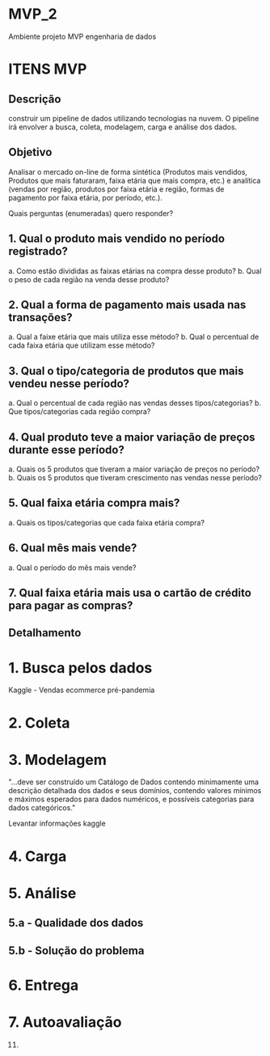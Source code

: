 # MVP_2
Ambiente projeto MVP engenharia de dados

# ITENS MVP
## Descrição
construir um pipeline de dados utilizando tecnologias na nuvem. O pipeline irá envolver a busca, coleta, modelagem, carga e análise dos dados.
## Objetivo
Analisar o mercado on-line de forma sintética (Produtos mais vendidos, Produtos que mais faturaram, faixa etária que mais compra, etc.) e
analítica (vendas por região, produtos por faixa etária e região, formas de pagamento por faixa etária, por período, etc.). 

Quais perguntas (enumeradas) quero responder?
## 1.	Qual o produto mais vendido no período registrado?
a.	Como estão divididas as faixas etárias na compra desse produto?
b.	Qual o peso de cada região na venda desse produto?
## 2.	Qual a forma de pagamento mais usada nas transações?
a.	Qual a faixe etária que mais utiliza esse método?
b.	Qual o percentual de cada faixa etária que utilizam esse método?
## 3.	Qual o tipo/categoria de produtos que mais vendeu nesse período?
a.	Qual o percentual de cada região nas vendas desses tipos/categorias?
b.	Que tipos/categorias cada região compra?
## 4.	Qual produto teve a maior variação de preços durante esse período?
a.	Quais os 5 produtos que tiveram a maior variação de preços no período?
b.	Quais os 5 produtos que tiveram crescimento nas vendas nesse período?
## 5.	Qual faixa etária compra mais?
a.	Quais os tipos/categorias que cada faixa etária compra?
## 6.	Qual mês mais vende?
a.	Qual o período do mês mais vende?
## 7.	Qual faixa etária mais usa o cartão de crédito para pagar as compras?

      

## Detalhamento
# 1. Busca pelos dados
Kaggle - Vendas ecommerce pré-pandemia
# 2. Coleta
# 3. Modelagem
"...deve ser construído um Catálogo de Dados contendo minimamente uma descrição detalhada dos dados e seus domínios, contendo valores mínimos e máximos esperados para dados numéricos, e possíveis categorias para dados categóricos."

Levantar informações kaggle
# 4. Carga
# 5. Análise
## 5.a - Qualidade dos dados
## 5.b - Solução do problema
# 6. Entrega
# 7. Autoavaliação  
11. 
